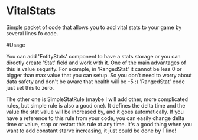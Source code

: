 # VitalStats
Simple packet of code that allows you to add vital stats to your game by several lines fo code.

#Usage

You can add 'EntityStats' component to have a stats storage or you can directly create 'Stat' field and work with it. 
One of the main advantages of this is value sequrity. For example, in 'RangedStat' it cannot be less 0 or bigger than max value that you can setup. 
So you don't need to worry about data safety and don't be aware that health will be -5 :) 'RangedStat' code just set this to zero.

The other one is SimpleStatRule (maybe I will add other, more complicated rules, but simple rule is also a good one). 
It defines the delta time and the value the stat value will be increased by, and it goes automatically. If you have a
reference to this rule from your code, you can easily change delta time or value, stop or restart this rule at any time.
It's a good thing when you want to add constant starve increasing, it just could be done by 1 line!
